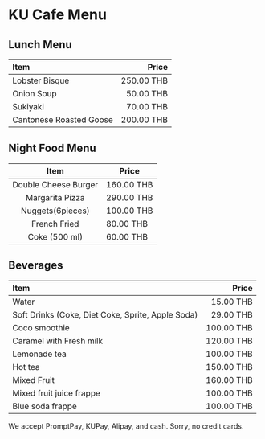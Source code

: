 # KU Cafe Menu

## Lunch Menu

| Item                                   | Price |
|:---------------------------------------|------:|
| Lobster Bisque                         |  250.00 THB|
| Onion Soup                             |  50.00 THB |
| Sukiyaki                               |  70.00 THB |
| Cantonese Roasted Goose                |  200.00 THB |

## Night Food Menu

|         Item        |  Price  |
|:--------------------:|-------|
| Double Cheese Burger | 160.00 THB  |
| Margarita Pizza      | 290.00 THB  |
| Nuggets(6pieces)     | 100.00 THB |
| French Fried         | 80.00  THB  |
| Coke (500 ml)        | 60.00 THB   |

## Beverages

| Item                                   | Price |
|:---------------------------------------|------:|
|  Water                                 |  15.00 THB |
| Soft Drinks (Coke, Diet Coke, Sprite, Apple Soda)|  29.00 THB |
| Coco smoothie                          |  100.00 THB |
| Caramel with Fresh milk                | 120.00 THB  |
| Lemonade tea                           |  100.00 THB |
| Hot tea                                |  150.00 THB |
| Mixed Fruit                            |  160.00 THB |
| Mixed fruit juice frappe               |  100.00 THB |
| Blue soda frappe                       |  100.00 THB |


We accept PromptPay, KUPay, Alipay, and cash. Sorry, no credit cards.

